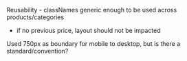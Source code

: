Reusability - classNames generic enough to be used across products/categories
 - if no previous price, layout should not be impacted

 Used 750px as boundary for mobile to desktop, but is there a standard/convention?